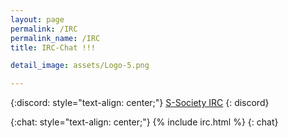 ```yaml
---
layout: page
permalink: /IRC
permalink_name: /IRC
title: IRC-Chat !!!

detail_image: assets/Logo-5.png

---
```


{:discord: style="text-align: center;"}
<a href="irc://irc.geekshed.net/S-Society">S-Society IRC</a>
{: discord}

{:chat: style="text-align: center;"}
{% include irc.html %}
{: chat}